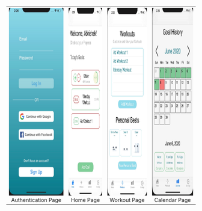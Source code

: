
| | | | |
|:-------------------------:|:-------------------------:|:-------------------------:|:-------------------------:|
| <img width="250" height = "500" alt="Authentication Page" src="/images/auth.jpeg"> Authentication Page | <img width="250" height = "500" alt="Home Page" src="/images/home.jpeg"> Home Page| <img width="250" height = "500" alt="Workout Page" src="/images/workout.jpeg"> Workout Page | <img width="250" height = "500" alt="Calendar Page" src="/images/calendar.jpeg"> Calendar Page|
